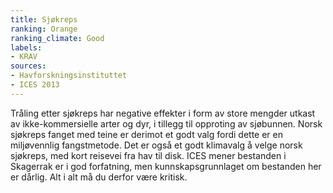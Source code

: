 ```yaml
---
title: Sjøkreps
ranking: Orange
ranking_climate: Good
labels:
- KRAV
sources:
- Havforskningsinstituttet
- ICES 2013
---
```


Tråling etter sjøkreps har negative effekter i form av store mengder utkast av ikke-kommersielle arter og dyr, i tillegg til opproting av sjøbunnen. Norsk sjøkreps fanget med teine er derimot et godt valg fordi dette er en miljøvennlig fangstmetode. Det er også et godt klimavalg å velge norsk sjøkreps, med kort reisevei fra hav til disk. ICES mener bestanden i Skagerrak er i god forfatning, men kunnskapsgrunnlaget om bestanden her er dårlig. Alt i alt må du derfor være kritisk.